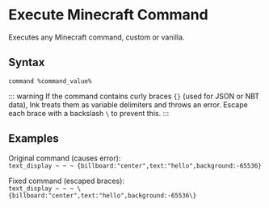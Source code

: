 # Execute Minecraft Command

Executes any Minecraft command, custom or vanilla.

## Syntax

`command %command_value%`

::: warning
If the command contains curly braces `{}` (used for JSON or NBT data), Ink treats them as variable delimiters and throws an error. Escape each brace with a backslash `\` to prevent this.
:::

## Examples

Original command (causes error):  
`text_display ~ ~ ~ {billboard:"center",text:"hello",background:-65536}`

Fixed command (escaped braces):  
`text_display ~ ~ ~ \{billboard:"center",text:"hello",background:-65536\}`
